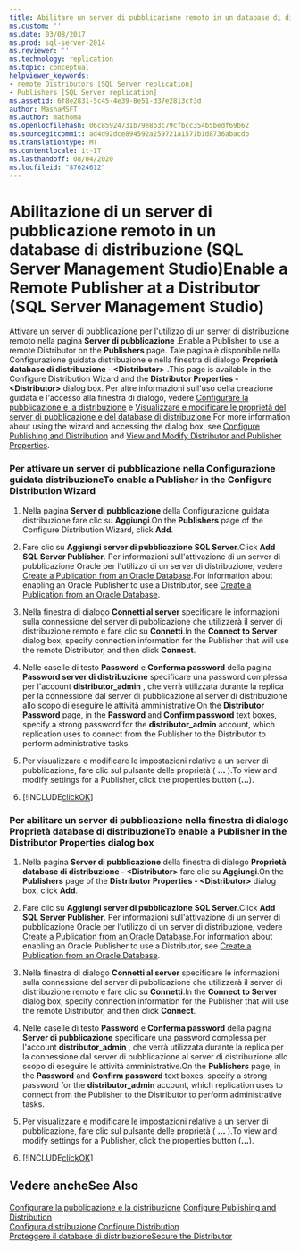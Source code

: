 ```yaml
---
title: Abilitare un server di pubblicazione remoto in un database di distribuzione (SQL Server Management Studio) | Microsoft Docs
ms.custom: ''
ms.date: 03/08/2017
ms.prod: sql-server-2014
ms.reviewer: ''
ms.technology: replication
ms.topic: conceptual
helpviewer_keywords:
- remote Distributors [SQL Server replication]
- Publishers [SQL Server replication]
ms.assetid: 6f8e2831-5c45-4e39-8e51-d37e2813cf3d
author: MashaMSFT
ms.author: mathoma
ms.openlocfilehash: 06c85924731b79e8b3c79cfbcc354b5bedf69b62
ms.sourcegitcommit: ad4d92dce894592a259721a1571b1d8736abacdb
ms.translationtype: MT
ms.contentlocale: it-IT
ms.lasthandoff: 08/04/2020
ms.locfileid: "87624612"
---
```

# <a name="enable-a-remote-publisher-at-a-distributor-sql-server-management-studio"></a><span data-ttu-id="29cef-102">Abilitazione di un server di pubblicazione remoto in un database di distribuzione (SQL Server Management Studio)</span><span class="sxs-lookup"><span data-stu-id="29cef-102">Enable a Remote Publisher at a Distributor (SQL Server Management Studio)</span></span>
  <span data-ttu-id="29cef-103">Attivare un server di pubblicazione per l'utilizzo di un server di distribuzione remoto nella pagina **Server di pubblicazione** .</span><span class="sxs-lookup"><span data-stu-id="29cef-103">Enable a Publisher to use a remote Distributor on the **Publishers** page.</span></span> <span data-ttu-id="29cef-104">Tale pagina è disponibile nella Configurazione guidata distribuzione e nella finestra di dialogo **Proprietà database di distribuzione - \<Distributor>** .</span><span class="sxs-lookup"><span data-stu-id="29cef-104">This page is available in the Configure Distribution Wizard and the **Distributor Properties - \<Distributor>** dialog box.</span></span> <span data-ttu-id="29cef-105">Per altre informazioni sull'uso della creazione guidata e l'accesso alla finestra di dialogo, vedere [Configurare la pubblicazione e la distribuzione](configure-publishing-and-distribution.md) e [Visualizzare e modificare le proprietà del server di pubblicazione e del database di distribuzione](view-and-modify-distributor-and-publisher-properties.md).</span><span class="sxs-lookup"><span data-stu-id="29cef-105">For more information about using the wizard and accessing the dialog box, see [Configure Publishing and Distribution](configure-publishing-and-distribution.md) and [View and Modify Distributor and Publisher Properties](view-and-modify-distributor-and-publisher-properties.md).</span></span>  
  
### <a name="to-enable-a-publisher-in-the-configure-distribution-wizard"></a><span data-ttu-id="29cef-106">Per attivare un server di pubblicazione nella Configurazione guidata distribuzione</span><span class="sxs-lookup"><span data-stu-id="29cef-106">To enable a Publisher in the Configure Distribution Wizard</span></span>  
  
1.  <span data-ttu-id="29cef-107">Nella pagina **Server di pubblicazione** della Configurazione guidata distribuzione fare clic su **Aggiungi**.</span><span class="sxs-lookup"><span data-stu-id="29cef-107">On the **Publishers** page of the Configure Distribution Wizard, click **Add**.</span></span>  
  
2.  <span data-ttu-id="29cef-108">Fare clic su **Aggiungi server di pubblicazione SQL Server**.</span><span class="sxs-lookup"><span data-stu-id="29cef-108">Click **Add SQL Server Publisher**.</span></span> <span data-ttu-id="29cef-109">Per informazioni sull'attivazione di un server di pubblicazione Oracle per l'utilizzo di un server di distribuzione, vedere [Create a Publication from an Oracle Database](publish/create-a-publication-from-an-oracle-database.md).</span><span class="sxs-lookup"><span data-stu-id="29cef-109">For information about enabling an Oracle Publisher to use a Distributor, see [Create a Publication from an Oracle Database](publish/create-a-publication-from-an-oracle-database.md).</span></span>  
  
3.  <span data-ttu-id="29cef-110">Nella finestra di dialogo **Connetti al server** specificare le informazioni sulla connessione del server di pubblicazione che utilizzerà il server di distribuzione remoto e fare clic su **Connetti**.</span><span class="sxs-lookup"><span data-stu-id="29cef-110">In the **Connect to Server** dialog box, specify connection information for the Publisher that will use the remote Distributor, and then click **Connect**.</span></span>  
  
4.  <span data-ttu-id="29cef-111">Nelle caselle di testo **Password** e **Conferma password** della pagina **Password server di distribuzione** specificare una password complessa per l'account **distributor_admin** , che verrà utilizzata durante la replica per la connessione dal server di pubblicazione al server di distribuzione allo scopo di eseguire le attività amministrative.</span><span class="sxs-lookup"><span data-stu-id="29cef-111">On the **Distributor Password** page, in the **Password** and **Confirm password** text boxes, specify a strong password for the **distributor_admin** account, which replication uses to connect from the Publisher to the Distributor to perform administrative tasks.</span></span>  
  
5.  <span data-ttu-id="29cef-112">Per visualizzare e modificare le impostazioni relative a un server di pubblicazione, fare clic sul pulsante delle proprietà ( **...** ).</span><span class="sxs-lookup"><span data-stu-id="29cef-112">To view and modify settings for a Publisher, click the properties button (**...**).</span></span>  
  
6.  [!INCLUDE[clickOK](../../includes/clickok-md.md)]  
  
### <a name="to-enable-a-publisher-in-the-distributor-properties-dialog-box"></a><span data-ttu-id="29cef-113">Per abilitare un server di pubblicazione nella finestra di dialogo Proprietà database di distribuzione</span><span class="sxs-lookup"><span data-stu-id="29cef-113">To enable a Publisher in the Distributor Properties dialog box</span></span>  
  
1.  <span data-ttu-id="29cef-114">Nella pagina **Server di pubblicazione** della finestra di dialogo **Proprietà database di distribuzione - \<Distributor>** fare clic su **Aggiungi**.</span><span class="sxs-lookup"><span data-stu-id="29cef-114">On the **Publishers** page of the **Distributor Properties - \<Distributor>** dialog box, click **Add**.</span></span>  
  
2.  <span data-ttu-id="29cef-115">Fare clic su **Aggiungi server di pubblicazione SQL Server**.</span><span class="sxs-lookup"><span data-stu-id="29cef-115">Click **Add SQL Server Publisher**.</span></span> <span data-ttu-id="29cef-116">Per informazioni sull'attivazione di un server di pubblicazione Oracle per l'utilizzo di un server di distribuzione, vedere [Create a Publication from an Oracle Database](publish/create-a-publication-from-an-oracle-database.md).</span><span class="sxs-lookup"><span data-stu-id="29cef-116">For information about enabling an Oracle Publisher to use a Distributor, see [Create a Publication from an Oracle Database](publish/create-a-publication-from-an-oracle-database.md).</span></span>  
  
3.  <span data-ttu-id="29cef-117">Nella finestra di dialogo **Connetti al server** specificare le informazioni sulla connessione del server di pubblicazione che utilizzerà il server di distribuzione remoto e fare clic su **Connetti**.</span><span class="sxs-lookup"><span data-stu-id="29cef-117">In the **Connect to Server** dialog box, specify connection information for the Publisher that will use the remote Distributor, and then click **Connect**.</span></span>  
  
4.  <span data-ttu-id="29cef-118">Nelle caselle di testo **Password** e **Conferma password** della pagina **Server di pubblicazione** specificare una password complessa per l'account **distributor_admin** , che verrà utilizzata durante la replica per la connessione dal server di pubblicazione al server di distribuzione allo scopo di eseguire le attività amministrative.</span><span class="sxs-lookup"><span data-stu-id="29cef-118">On the **Publishers** page, in the **Password** and **Confirm password** text boxes, specify a strong password for the **distributor_admin** account, which replication uses to connect from the Publisher to the Distributor to perform administrative tasks.</span></span>  
  
5.  <span data-ttu-id="29cef-119">Per visualizzare e modificare le impostazioni relative a un server di pubblicazione, fare clic sul pulsante delle proprietà ( **...** ).</span><span class="sxs-lookup"><span data-stu-id="29cef-119">To view and modify settings for a Publisher, click the properties button (**...**).</span></span>  
  
6.  [!INCLUDE[clickOK](../../includes/clickok-md.md)]  
  
## <a name="see-also"></a><span data-ttu-id="29cef-120">Vedere anche</span><span class="sxs-lookup"><span data-stu-id="29cef-120">See Also</span></span>  
 <span data-ttu-id="29cef-121">[Configurare la pubblicazione e la distribuzione](configure-publishing-and-distribution.md) </span><span class="sxs-lookup"><span data-stu-id="29cef-121">[Configure Publishing and Distribution](configure-publishing-and-distribution.md) </span></span>  
 <span data-ttu-id="29cef-122">[Configura distribuzione](configure-distribution.md) </span><span class="sxs-lookup"><span data-stu-id="29cef-122">[Configure Distribution](configure-distribution.md) </span></span>  
 [<span data-ttu-id="29cef-123">Proteggere il database di distribuzione</span><span class="sxs-lookup"><span data-stu-id="29cef-123">Secure the Distributor</span></span>](security/secure-the-distributor.md)  
  
  
